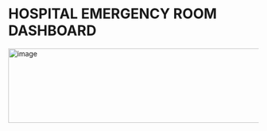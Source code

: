 # HOSPITAL EMERGENCY ROOM DASHBOARD
<img width="1557" height="150" alt="image" src="https://github.com/user-attachments/assets/cbe5f84f-c0d6-4182-bfa6-ea3a521964f0" />

